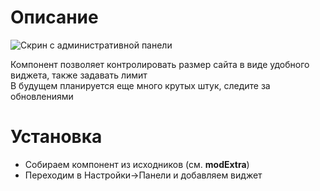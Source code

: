 # Описание

![Скрин с административной панели](http://screen.pavel.one/file/21_09_01_29_33.png)

Компонент позволяет контролировать размер сайта в виде удобного виджета, также задавать лимит  
В будущем планируется еще много крутых штук, следите за обновлениями

# Установка

- Собираем компонент из исходников (см. **modExtra**)
- Переходим в Настройки->Панели и добавляем виджет

